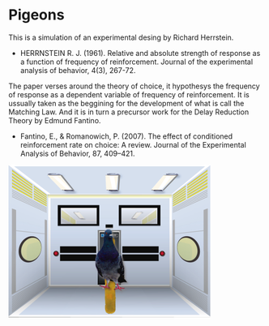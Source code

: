 # Pigeons
This is a simulation of an experimental desing by Richard Herrstein.
* HERRNSTEIN R. J. (1961). Relative and absolute strength of response as a function of frequency of reinforcement. Journal of the experimental analysis of behavior, 4(3), 267-72. 

The paper verses around the theory of choice, it hypothesys the frequency of response as a dependent variable of frequency of reinforcement.
It is ussually taken as the beggining for the development of what is call the Matching Law. And it is in turn a precursor work for the Delay Reduction Theory by Edmund Fantino.
* Fantino, E., & Romanowich, P. (2007). The effect of conditioned reinforcement rate on choice: A review. Journal of the Experimental Analysis of Behavior, 87, 409–421.

![game caption](https://github.com/mesielepush/Pigeons/blob/master/img/for_readmd.png)
